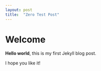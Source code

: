 ```yaml
---
layout: post
title:  "Zero Test Post"
---
```


# Welcome

**Hello world**, this is my first Jekyll blog post.

I hope you like it!

